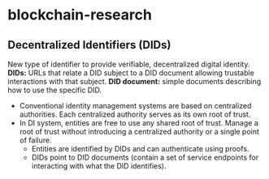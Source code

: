 # blockchain-research
## Decentralized Identifiers (DIDs)
New type of identifier to provide verifiable, decentralized digital identity.
**DIDs:** URLs that relate a DID subject to a DID document allowing trustable interactions with that subject.
**DID document:** simple documents describing how to use the specific DID.

- Conventional identity management systems are based on centralized authorities. Each centralized authority serves as its own root of trust.
- In DI system, entities are free to use any shared root of trust. Manage a root of trust without introducing a centralized authority or a single point of failure.
  - Entities are identified by DIDs and can authenticate using proofs.
  - DIDs point to DID documents (contain a set of service endpoints for interacting with what the DID identifies).
